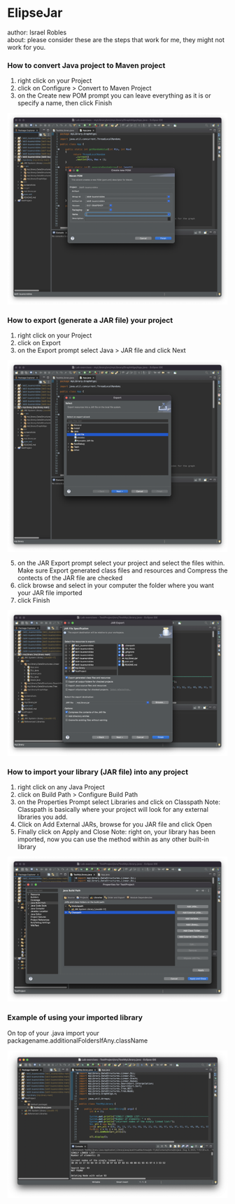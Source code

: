 # ElipseJar

author: Israel Robles\
about: please consider these are the steps that work for me, they might not work for you.

### How to convert Java project to Maven project

1. right click on your Project
2. click on Configure > Convert to Maven Project
4. on the Create new POM prompt you can leave everything as it is or specify a name, then click Finish

![screenshot](pomprompt.png)

### How to export (generate a JAR file) your project

1. right click on your Project
2. click on Export
3. on the Export prompt select Java > JAR file and click Next
   
![screenshot](exportprompt.png)
   
5. on the JAR Export prompt select your project and select the files within.
   Make sure Export generated class files and resources and Compress the contects of the JAR file are checked
6. click browse and select in your computer the folder where you want your JAR file imported
7. click Finish 

![screenshot](jarexportprompt.png)

### How to import your library (JAR file) into any project

1. right click on any Java Project
2. click on Build Path > Configure Build Path
3. on the Properties Prompt select Libraries and click on Classpath
   Note: Classpath is basically where your project will look for any external libraries you add.
4. Click on Add External JARs, browse for you JAR file and click Open
5. Finally click on Apply and Close
   Note: right on, your library has been imported, now you can use the method within as any other built-in library

![screenshot](propertiesprompt.png)

### Example of using your imported library

On top of your .java import your packagename.additionalFoldersIfAny.className

![screenshot](test.png)
